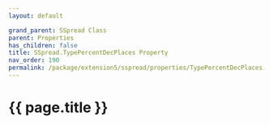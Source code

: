 ```yaml
---
layout: default

grand_parent: SSpread Class
parent: Properties
has_children: false
title: SSpread.TypePercentDecPlaces Property
nav_order: 190
permalink: /package/extension5/sspread/properties/TypePercentDecPlaces
---
```

# {{ page.title }}